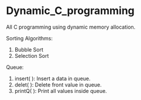 # Dynamic_C_programming
All C programming using dynamic memory allocation.


Sorting Algorithms:
1. Bubble Sort
2. Selection Sort

Queue:
1. insert( ): Insert a data in queue.
2. delet( ): Delete front value in queue.
3. printQ( ): Print all values inside queue.
